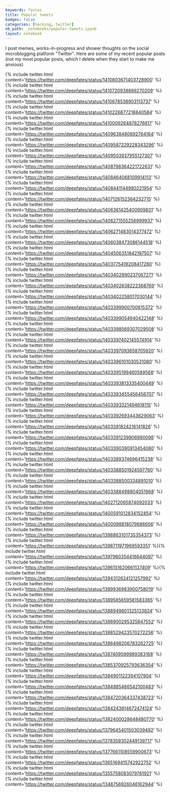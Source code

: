 ```yaml
---
keywords: fastai
title: Popular tweets
badges: false
categories: [hacking, twitter]
nb_path: _notebooks/popular-tweets.ipynb
layout: notebook
---
```


<!--
#################################################
### THIS FILE WAS AUTOGENERATED! DO NOT EDIT! ###
#################################################
# file to edit: _notebooks/popular-tweets.ipynb
-->

<div class="container" id="notebook-container">
        
<div class="cell border-box-sizing text_cell rendered"><div class="inner_cell">
<div class="text_cell_render border-box-sizing rendered_html">
<p>I post memes, works-in-progress and shower thoughts on the social microblogging platform "Twitter". Here are some of my recent popular posts (not my most popular posts, which I delete when they start to make me anxious)</p>

</div>
</div>
</div>
<div class="cell border-box-sizing text_cell rendered"><div class="inner_cell">
<div class="text_cell_render border-box-sizing rendered_html">
<p>{% include twitter.html content='<a href="https://twitter.com/deepfates/status/1410803671403728900">https://twitter.com/deepfates/status/1410803671403728900</a>' %}{% include twitter.html content='<a href="https://twitter.com/deepfates/status/1410720938866270209">https://twitter.com/deepfates/status/1410720938866270209</a>' %}{% include twitter.html content='<a href="https://twitter.com/deepfates/status/1410678538903113737">https://twitter.com/deepfates/status/1410678538903113737</a>' %}{% include twitter.html content='<a href="https://twitter.com/deepfates/status/1410226877218840584">https://twitter.com/deepfates/status/1410226877218840584</a>' %}{% include twitter.html content='<a href="https://twitter.com/deepfates/status/1410009264878276617">https://twitter.com/deepfates/status/1410009264878276617</a>' %}{% include twitter.html content='<a href="https://twitter.com/deepfates/status/1409638480892764164">https://twitter.com/deepfates/status/1409638480892764164</a>' %}{% include twitter.html content='<a href="https://twitter.com/deepfates/status/1409587229228343296">https://twitter.com/deepfates/status/1409587229228343296</a>' %}{% include twitter.html content='<a href="https://twitter.com/deepfates/status/1409503937955127307">https://twitter.com/deepfates/status/1409503937955127307</a>' %}{% include twitter.html content='<a href="https://twitter.com/deepfates/status/1408798364221722631">https://twitter.com/deepfates/status/1408798364221722631</a>' %}{% include twitter.html content='<a href="https://twitter.com/deepfates/status/1408464068109914113">https://twitter.com/deepfates/status/1408464068109914113</a>' %}{% include twitter.html content='<a href="https://twitter.com/deepfates/status/1408441144980221954">https://twitter.com/deepfates/status/1408441144980221954</a>' %}{% include twitter.html content='<a href="https://twitter.com/deepfates/status/1407126152364232715">https://twitter.com/deepfates/status/1407126152364232715</a>' %}{% include twitter.html content='<a href="https://twitter.com/deepfates/status/1406361425400909831">https://twitter.com/deepfates/status/1406361425400909831</a>' %}{% include twitter.html content='<a href="https://twitter.com/deepfates/status/1406271555256999937">https://twitter.com/deepfates/status/1406271555256999937</a>' %}{% include twitter.html content='<a href="https://twitter.com/deepfates/status/1406271483014377472">https://twitter.com/deepfates/status/1406271483014377472</a>' %}{% include twitter.html content='<a href="https://twitter.com/deepfates/status/1406038473086144518">https://twitter.com/deepfates/status/1406038473086144518</a>' %}{% include twitter.html content='<a href="https://twitter.com/deepfates/status/1404506351842197507">https://twitter.com/deepfates/status/1404506351842197507</a>' %}{% include twitter.html content='<a href="https://twitter.com/deepfates/status/1403775419208417280">https://twitter.com/deepfates/status/1403775419208417280</a>' %}{% include twitter.html content='<a href="https://twitter.com/deepfates/status/1403402890237067271">https://twitter.com/deepfates/status/1403402890237067271</a>' %}{% include twitter.html content='<a href="https://twitter.com/deepfates/status/1403402638222368769">https://twitter.com/deepfates/status/1403402638222368769</a>' %}{% include twitter.html content='<a href="https://twitter.com/deepfates/status/1403402258017030144">https://twitter.com/deepfates/status/1403402258017030144</a>' %}{% include twitter.html content='<a href="https://twitter.com/deepfates/status/1403399900700815372">https://twitter.com/deepfates/status/1403399900700815372</a>' %}{% include twitter.html content='<a href="https://twitter.com/deepfates/status/1403399054940422148">https://twitter.com/deepfates/status/1403399054940422148</a>' %}{% include twitter.html content='<a href="https://twitter.com/deepfates/status/1403398569307029508">https://twitter.com/deepfates/status/1403398569307029508</a>' %}{% include twitter.html content='<a href="https://twitter.com/deepfates/status/1403397402145574914">https://twitter.com/deepfates/status/1403397402145574914</a>' %}{% include twitter.html content='<a href="https://twitter.com/deepfates/status/1403397093658705920">https://twitter.com/deepfates/status/1403397093658705920</a>' %}{% include twitter.html content='<a href="https://twitter.com/deepfates/status/1403396101030531080">https://twitter.com/deepfates/status/1403396101030531080</a>' %}{% include twitter.html content='<a href="https://twitter.com/deepfates/status/1403395199460589568">https://twitter.com/deepfates/status/1403395199460589568</a>' %}{% include twitter.html content='<a href="https://twitter.com/deepfates/status/1403393813335400449">https://twitter.com/deepfates/status/1403393813335400449</a>' %}{% include twitter.html content='<a href="https://twitter.com/deepfates/status/1403393455456456707">https://twitter.com/deepfates/status/1403393455456456707</a>' %}{% include twitter.html content='<a href="https://twitter.com/deepfates/status/1403393321494618115">https://twitter.com/deepfates/status/1403393321494618115</a>' %}{% include twitter.html content='<a href="https://twitter.com/deepfates/status/1403392693443629063">https://twitter.com/deepfates/status/1403392693443629063</a>' %}{% include twitter.html content='<a href="https://twitter.com/deepfates/status/1403391824216141826">https://twitter.com/deepfates/status/1403391824216141826</a>' %}{% include twitter.html content='<a href="https://twitter.com/deepfates/status/1403391239806980098">https://twitter.com/deepfates/status/1403391239806980098</a>' %}{% include twitter.html content='<a href="https://twitter.com/deepfates/status/1403390390913454080">https://twitter.com/deepfates/status/1403390390913454080</a>' %}{% include twitter.html content='<a href="https://twitter.com/deepfates/status/1403389374696415238">https://twitter.com/deepfates/status/1403389374696415238</a>' %}{% include twitter.html content='<a href="https://twitter.com/deepfates/status/1403388501924597760">https://twitter.com/deepfates/status/1403388501924597760</a>' %}{% include twitter.html content='<a href="https://twitter.com/deepfates/status/1403388500334891010">https://twitter.com/deepfates/status/1403388500334891010</a>' %}{% include twitter.html content='<a href="https://twitter.com/deepfates/status/1403388498804051968">https://twitter.com/deepfates/status/1403388498804051968</a>' %}{% include twitter.html content='<a href="https://twitter.com/deepfates/status/1402712065874092033">https://twitter.com/deepfates/status/1402712065874092033</a>' %}{% include twitter.html content='<a href="https://twitter.com/deepfates/status/1400591012834152454">https://twitter.com/deepfates/status/1400591012834152454</a>' %}{% include twitter.html content='<a href="https://twitter.com/deepfates/status/1400098818079686656">https://twitter.com/deepfates/status/1400098818079686656</a>' %}{% include twitter.html content='<a href="https://twitter.com/deepfates/status/1398863101735354373">https://twitter.com/deepfates/status/1398863101735354373</a>' %}{% include twitter.html content='<a href="https://twitter.com/deepfates/status/1398711971969593351">https://twitter.com/deepfates/status/1398711971969593351</a>' %}{% include twitter.html content='<a href="https://twitter.com/deepfates/status/1397960354416644097">https://twitter.com/deepfates/status/1397960354416644097</a>' %}{% include twitter.html content='<a href="https://twitter.com/deepfates/status/1396151620661137409">https://twitter.com/deepfates/status/1396151620661137409</a>' %}{% include twitter.html content='<a href="https://twitter.com/deepfates/status/1394312624121257992">https://twitter.com/deepfates/status/1394312624121257992</a>' %}{% include twitter.html content='<a href="https://twitter.com/deepfates/status/1389936983900758019">https://twitter.com/deepfates/status/1389936983900758019</a>' %}{% include twitter.html content='<a href="https://twitter.com/deepfates/status/1389585659581583365">https://twitter.com/deepfates/status/1389585659581583365</a>' %}{% include twitter.html content='<a href="https://twitter.com/deepfates/status/1388949801325133824">https://twitter.com/deepfates/status/1388949801325133824</a>' %}{% include twitter.html content='<a href="https://twitter.com/deepfates/status/1388900295325847552">https://twitter.com/deepfates/status/1388900295325847552</a>' %}{% include twitter.html content='<a href="https://twitter.com/deepfates/status/1388529423570272256">https://twitter.com/deepfates/status/1388529423570272256</a>' %}{% include twitter.html content='<a href="https://twitter.com/deepfates/status/1388498206783262725">https://twitter.com/deepfates/status/1388498206783262725</a>' %}{% include twitter.html content='<a href="https://twitter.com/deepfates/status/1387409599989383168">https://twitter.com/deepfates/status/1387409599989383168</a>' %}{% include twitter.html content='<a href="https://twitter.com/deepfates/status/1385370925793636354">https://twitter.com/deepfates/status/1385370925793636354</a>' %}{% include twitter.html content='<a href="https://twitter.com/deepfates/status/1384901122394107904">https://twitter.com/deepfates/status/1384901122394107904</a>' %}{% include twitter.html content='<a href="https://twitter.com/deepfates/status/1384885466542100483">https://twitter.com/deepfates/status/1384885466542100483</a>' %}{% include twitter.html content='<a href="https://twitter.com/deepfates/status/1384720364337438723">https://twitter.com/deepfates/status/1384720364337438723</a>' %}{% include twitter.html content='<a href="https://twitter.com/deepfates/status/1384243814672474124">https://twitter.com/deepfates/status/1384243814672474124</a>' %}{% include twitter.html content='<a href="https://twitter.com/deepfates/status/1382400028648480770">https://twitter.com/deepfates/status/1382400028648480770</a>' %}{% include twitter.html content='<a href="https://twitter.com/deepfates/status/1379645401503039492">https://twitter.com/deepfates/status/1379645401503039492</a>' %}{% include twitter.html content='<a href="https://twitter.com/deepfates/status/1378359302449139717">https://twitter.com/deepfates/status/1378359302449139717</a>' %}{% include twitter.html content='<a href="https://twitter.com/deepfates/status/1377661108559900673">https://twitter.com/deepfates/status/1377661108559900673</a>' %}{% include twitter.html content='<a href="https://twitter.com/deepfates/status/1365169415742922752">https://twitter.com/deepfates/status/1365169415742922752</a>' %}{% include twitter.html content='<a href="https://twitter.com/deepfates/status/1355758083079761921">https://twitter.com/deepfates/status/1355758083079761921</a>' %}{% include twitter.html content='<a href="https://twitter.com/deepfates/status/1348756926046162944">https://twitter.com/deepfates/status/1348756926046162944</a>' %}</p>

</div>
</div>
</div>
</div>
 

